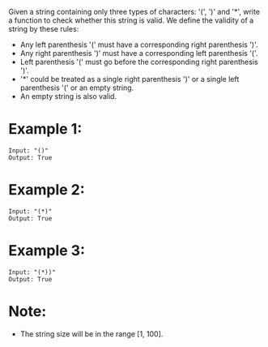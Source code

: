 Given a string containing only three types of characters: '(', ')' and '*', write a function to check whether this string is valid. We define the validity of a string by these rules:

- Any left parenthesis '(' must have a corresponding right parenthesis ')'.
- Any right parenthesis ')' must have a corresponding left parenthesis '('.
- Left parenthesis '(' must go before the corresponding right parenthesis ')'.
- '*' could be treated as a single right parenthesis ')' or a single left parenthesis '(' or an empty string.
- An empty string is also valid.

# Example 1:
```
Input: "()"
Output: True
```
# Example 2:
```
Input: "(*)"
Output: True
```
# Example 3:
```
Input: "(*))"
Output: True
```
# Note:
- The string size will be in the range [1, 100].
